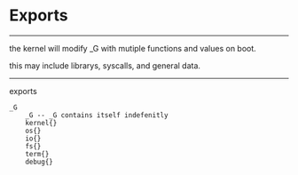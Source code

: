 # Exports
---
the kernel will modify _G with mutiple functions and values on boot. 

this may include librarys, syscalls, and general data.

---
exports

    _G
        _G -- _G contains itself indefenitly
        kernel{}
        os{}
        io{}
        fs{}
        term{}
        debug{}
